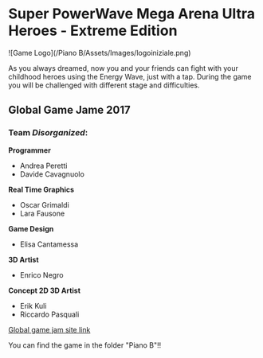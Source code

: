# Super PowerWave Mega Arena Ultra Heroes - Extreme Edition
![Game Logo](/Piano B/Assets/Images/logoiniziale.png)

As you always dreamed, now you and your friends can fight with your childhood heroes using the Energy Wave, just with a tap. During the game you will be challenged with different stage and difficulties.

## Global Game Jame 2017
### Team *Disorganized*:

**Programmer**
- Andrea Peretti
- Davide Cavagnuolo


**Real Time Graphics**
- Oscar Grimaldi
- Lara Fausone

**Game Design**
- Elisa Cantamessa

**3D Artist**
- Enrico Negro


**Concept 2D 3D Artist**
- Erik Kuli
- Riccardo Pasquali

[Global game jam site link](https://globalgamejam.org/2017/games/super-powerwave-mega-arena-ultra-heroes)

You can find the game in the folder "Piano B"!!
